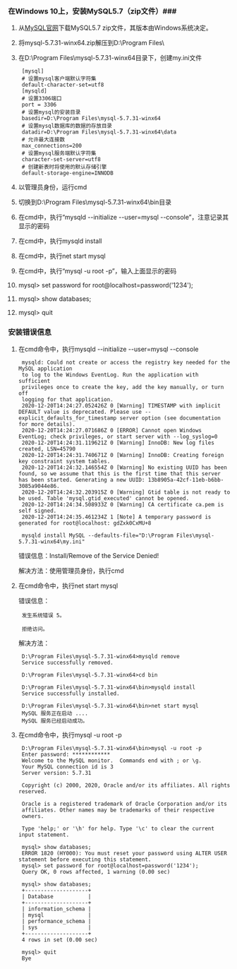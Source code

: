### 在Windows 10上，安装MySQL5.7（zip文件）###
1. 从[MySQL官网](https://downloads.mysql.com/archives/community/)下载MySQL5.7 zip文件，其版本由Windows系统决定。
2. 将mysql-5.7.31-winx64.zip解压到D:\Program Files\
3. 在D:\Program Files\mysql-5.7.31-winx64目录下，创建my.ini文件

		[mysql]
		# 设置mysql客户端默认字符集
		default-character-set=utf8 
		[mysqld]
		# 设置3306端口
		port = 3306 
		# 设置mysql的安装目录
		basedir=D:\Program Files\mysql-5.7.31-winx64
		# 设置mysql数据库的数据的存放目录
		datadir=D:\Program Files\mysql-5.7.31-winx64\data
		# 允许最大连接数
		max_connections=200
		# 设置mysql服务端默认字符集
		character-set-server=utf8
		# 创建新表时将使用的默认存储引擎
		default-storage-engine=INNODB 

4. 以管理员身份，运行cmd
5. 切换到D:\Program Files\mysql-5.7.31-winx64\bin目录
6. 在cmd中，执行“mysqld --initialize --user=mysql --console”，注意记录其显示的密码
7. 在cmd中，执行mysqld install
8. 在cmd中，执行net start mysql
9. 在cmd中，执行“mysql -u root -p”，输入上面显示的密码
10. mysql> set password for root@localhost=password('1234');
11. mysql> show databases;
12. mysql> quit

### 安装错误信息 ###
1. 在cmd命令中，执行mysqld --initialize --user=mysql --console

		mysqld: Could not create or access the registry key needed for the MySQL application
		to log to the Windows EventLog. Run the application with sufficient
		privileges once to create the key, add the key manually, or turn off
		logging for that application.
		2020-12-20T14:24:27.052426Z 0 [Warning] TIMESTAMP with implicit DEFAULT value is deprecated. Please use --explicit_defaults_for_timestamp server option (see documentation for more details).
		2020-12-20T14:24:27.071686Z 0 [ERROR] Cannot open Windows EventLog; check privileges, or start server with --log_syslog=0
		2020-12-20T14:24:31.119621Z 0 [Warning] InnoDB: New log files created, LSN=45790
		2020-12-20T14:24:31.740671Z 0 [Warning] InnoDB: Creating foreign key constraint system tables.
		2020-12-20T14:24:32.146554Z 0 [Warning] No existing UUID has been found, so we assume that this is the first time that this server has been started. Generating a new UUID: 13b8905a-42cf-11eb-b6bb-3085a9044e86.
		2020-12-20T14:24:32.203915Z 0 [Warning] Gtid table is not ready to be used. Table 'mysql.gtid_executed' cannot be opened.
		2020-12-20T14:24:34.508933Z 0 [Warning] CA certificate ca.pem is self signed.
		2020-12-20T14:24:35.461234Z 1 [Note] A temporary password is generated for root@localhost: gdZxk0CxMU+8
		
		mysqld install MySQL --defaults-file="D:\Program Files\mysql-5.7.31-winx64\my.ini"

	错误信息：Install/Remove of the Service Denied!
	
	解决方法：使用管理员身份，执行cmd

2. 在cmd命令中，执行net start mysql

	错误信息：

		发生系统错误 5。
		
		拒绝访问。

	解决方法：
		
		D:\Program Files\mysql-5.7.31-winx64>mysqld remove
		Service successfully removed.
		
		D:\Program Files\mysql-5.7.31-winx64>cd bin
		
		D:\Program Files\mysql-5.7.31-winx64\bin>mysqld install
		Service successfully installed.
		
		D:\Program Files\mysql-5.7.31-winx64\bin>net start mysql
		MySQL 服务正在启动 ....
		MySQL 服务已经启动成功。
3. 在cmd命令中，执行mysql -u root -p

		D:\Program Files\mysql-5.7.31-winx64\bin>mysql -u root -p
		Enter password: ************
		Welcome to the MySQL monitor.  Commands end with ; or \g.
		Your MySQL connection id is 3
		Server version: 5.7.31
		
		Copyright (c) 2000, 2020, Oracle and/or its affiliates. All rights reserved.
		
		Oracle is a registered trademark of Oracle Corporation and/or its
		affiliates. Other names may be trademarks of their respective
		owners.
		
		Type 'help;' or '\h' for help. Type '\c' to clear the current input statement.
		
		mysql> show databases;
		ERROR 1820 (HY000): You must reset your password using ALTER USER statement before executing this statement.
		mysql> set password for root@localhost=password('1234');
		Query OK, 0 rows affected, 1 warning (0.00 sec)

		mysql> show databases;
		+--------------------+
		| Database           |
		+--------------------+
		| information_schema |
		| mysql              |
		| performance_schema |
		| sys                |
		+--------------------+
		4 rows in set (0.00 sec)
		
		mysql> quit
		Bye
